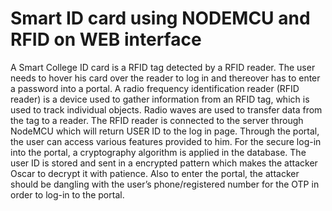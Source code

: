 # Smart ID card using NODEMCU and RFID on WEB interface

A Smart College ID card is a RFID tag detected by a RFID reader. The user needs to
hover his card over the reader to log in and thereover has to enter a password into a
portal. A radio frequency identification reader (RFID reader) is a device used to gather
information from an RFID tag, which is used to track individual objects.
Radio waves are used to transfer data from the tag to a reader. 
The RFID reader is connected to the server through NodeMCU which will return USER ID to the log in
page. Through the portal, the user can access various features provided to him.
For the secure log-in into the portal, a cryptography algorithm is applied in the database.
The user ID is stored and sent in a encrypted pattern which makes the attacker Oscar to
decrypt it with patience. Also to enter the portal, the attacker should be dangling with
the user’s phone/registered number for the OTP in order to log-in to the portal.

